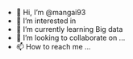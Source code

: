 - 👋 Hi, I’m @mangai93
- 👀 I’m interested in 
- 🌱 I’m currently learning Big data 
- 💞️ I’m looking to collaborate on ...
- 📫 How to reach me ...

<!---
mangai93/mangai93 is a ✨ special ✨ repository because its `README.md` (this file) appears on your GitHub profile.
You can click the Preview link to take a look at your changes.
--->
